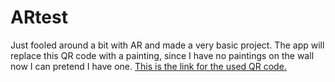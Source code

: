 # ARtest
Just fooled around a bit with AR and made a very basic project. 
The app will replace this QR code with a painting, since I have no paintings on the wall now I can pretend I have one.
[This is the link for the used QR code.](https://imgur.com/a/oI4sP0V)
